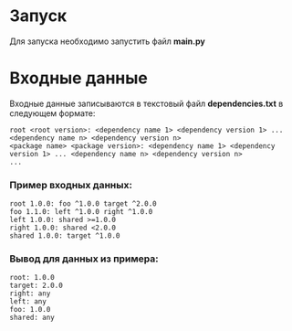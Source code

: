 # Запуск

Для запуска необходимо запустить файл **main.py**


# Входные данные

Входные данные записываются в текстовый файл **dependencies.txt** в следующем формате:

```
root <root version>: <dependency name 1> <dependency version 1> ... <dependency name n> <dependency version n>
<package name> <package version>: <dependency name 1> <dependency version 1> ... <dependency name n> <dependency version n>
...
```

### Пример входных данных:

```
root 1.0.0: foo ^1.0.0 target ^2.0.0
foo 1.1.0: left ^1.0.0 right ^1.0.0
left 1.0.0: shared >=1.0.0
right 1.0.0: shared <2.0.0
shared 1.0.0: target ^1.0.0
```

### Вывод для данных из примера:

```
root: 1.0.0
target: 2.0.0
right: any
left: any
foo: 1.0.0
shared: any
```
